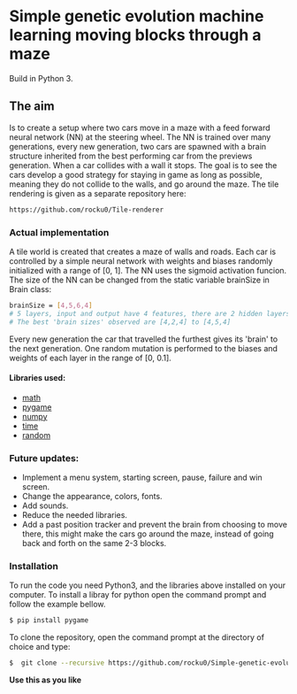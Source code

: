 # Simple genetic evolution machine learning moving blocks through a maze
Build in Python 3.
## The aim
Is to create a setup where two cars move in a maze with a feed forward neural network (NN) at the steering wheel. The NN is trained over many generations, every new generation, two cars are spawned with a brain structure inherited from the best performing car from the previews generation. When a car collides with a wall it stops. The goal is to see the cars develop a good strategy for staying in game as long as possible, meaning they do not collide to the walls, and go around the maze.
The tile rendering is given as a separate repository here:
```sh
https://github.com/rocku0/Tile-renderer
```
### Actual implementation
A tile world is created that creates a maze of walls and roads. Each car is controlled by a simple neural network with weights and biases randomly initialized with a range of [0, 1]. The NN uses the sigmoid activation funcion. The size of the NN can be changed from the static variable brainSize in Brain class:
```sh
brainSize = [4,5,6,4]
# 5 layers, input and output have 4 features, there are 2 hidden layers with 5 and 6 nodes respectively
# The best 'brain sizes' observed are [4,2,4] to [4,5,4] 
```
Every new generation the car that travelled the furthest gives its 'brain' to the next generation. One random mutation is performed to the biases and weights of each layer in the range of [0, 0.1].

#### Libraries used:
- [math]
- [pygame]
- [numpy]
- [time]
- [random]




### Future updates:
  - Implement a menu system, starting screen, pause, failure and win screen.
  - Change the appearance, colors, fonts.
  - Add sounds.
  - Reduce the needed libraries.
  - Add a past position tracker and prevent the brain from choosing to move there, this might make the cars go around the maze, instead of going back and forth on the same 2-3 blocks.


### Installation

To run the code you need Python3, and the libraries above installed on your computer.
To install a libray for python open the command prompt and follow the example bellow.

```sh
$ pip install pygame
```

To clone the repository, open the command prompt at the directory of choice and type:
```sh
$  git clone --recursive https://github.com/rocku0/Simple-genetic-evolution-machine-learning-moving-blocks-through-a-maze
```

**Use this as you like**

   [math]: <https://docs.python.org/3/library/math.html>
   [pygame]: <https://www.pygame.org/docs/>
   [numpy]: <https://numpy.org/doc/>
   [time]: <https://docs.python.org/3/library/time.html>
   [random]: <https://docs.python.org/3/library/random.html>

